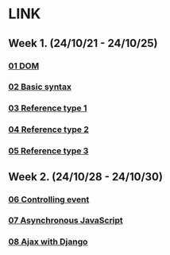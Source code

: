 # LINK

## Week 1. (24/10/21 - 24/10/25)

### [01 DOM](https://github.com/ungit003/ungiTIL/blob/master/%2B%2B.Summary/2410/summary_1021.ipynb)

### [02 Basic syntax](https://github.com/ungit003/ungiTIL/blob/master/%2B%2B.Summary/2410/summary_1022.ipynb)

### [03 Reference type 1](https://github.com/ungit003/ungiTIL/blob/master/%2B%2B.Summary/2410/summary_1023.ipynb)

### [04 Reference type 2](https://github.com/ungit003/ungiTIL/blob/master/%2B%2B.Summary/2410/summary_1024.ipynb)

### [05 Reference type 3](https://github.com/ungit003/ungiTIL/blob/master/%2B%2B.Summary/2410/summary_1025.ipynb)

## Week 2. (24/10/28 - 24/10/30)

### [06 Controlling event](https://github.com/ungit003/ungiTIL/blob/master/%2B%2B.Summary/2410/summary_1028.ipynb)

### [07 Asynchronous JavaScript](https://github.com/ungit003/ungiTIL/blob/master/%2B%2B.Summary/2410/summary_1029.ipynb)

### [08 Ajax with Django](https://github.com/ungit003/ungiTIL/blob/master/%2B%2B.Summary/2410/summary_1030.ipynb)
